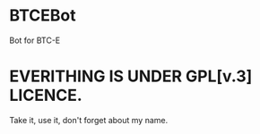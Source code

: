 BTCEBot
=======

Bot for BTC-E

EVERITHING IS UNDER GPL[v.3] LICENCE.
=======

Take it, use it, don't forget about my name.
